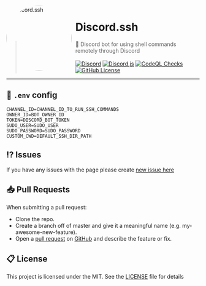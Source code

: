 <img width="170" height="170" align="left" style="float: left; margin: 0 10px 0 0; border-radius: 50%;" alt="Discord.ssh" src="https://user-images.githubusercontent.com/49127376/163674188-29adc0db-c46e-4683-ae07-dced8f4f890d.png">

# Discord.ssh

> 🚀 Discord bot for using shell commands remotely through Discord
> <br><br>[![Discord](https://img.shields.io/discord/666599184844980224?color=333&logo=discord&label=Discord&style=flat-square&logoColor=fff)](https://igorkowalczyk.dev/r/discord) [![Discord.js](https://img.shields.io/badge/Discord.js-v13-%2334d058?style=flat-square&color=333&logo=npm&logoColor=fff)](https://www.npmjs.com/package/discord.js)  [![CodeQL Checks](https://img.shields.io/github/workflow/status/igorkowalczyk/discord-ssh/CodeQL%20Checks/master?style=flat-square&label=CodeQL&logo=github&color=333)](https://igorkowalczyk.dev/)  [![GitHub License](https://img.shields.io/github/license/igorkowalczyk/discord-ssh?style=flat-square&logo=github&label=License&color=333)](https://github.com/igorkowalczyk/discord-ssh)  <br>

---

## 🔐 `.env` config

```
CHANNEL_ID=CHANNEL_ID_TO_RUN_SSH_COMMANDS
OWNER_ID=BOT_OWNER_ID
TOKEN=DISCORD_BOT_TOKEN
SUDO_USER=SUDO_USER
SUDO_PASSWORD=SUDO_PASSWORD
CUSTOM_CWD=DEFAULT_SSH_DIR_PATH
```

## ⁉️ Issues

If you have any issues with the page please create [new issue here](https://github.com/igorkowalczyk/discord-ssh/issues)

## 📥 Pull Requests

When submitting a pull request:

- Clone the repo.
- Create a branch off of master and give it a meaningful name (e.g. my-awesome-new-feature).
- Open a [pull request](https://github.com/igorkowalczyk/discord-ssh/pulls) on [GitHub](https://github.com) and describe the feature or fix.

## 📋 License

This project is licensed under the MIT. See the [LICENSE](https://github.com/igorkowalczyk/discord-ssh/blob/master/license.md) file for details
